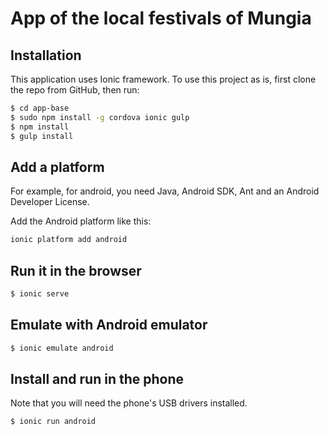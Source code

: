 App of the local festivals of Mungia
=====================

## Installation

This application uses Ionic framework. To use this project as is, first clone the repo from GitHub, then run:

```bash
$ cd app-base
$ sudo npm install -g cordova ionic gulp
$ npm install
$ gulp install
```

## Add a platform

For example, for android, you need Java, Android SDK, Ant and an Android Developer License.

Add the Android platform like this:

```bash
ionic platform add android
```

## Run it in the browser

```bash
$ ionic serve
```

## Emulate with Android emulator

```bash
$ ionic emulate android
```

## Install and run in the phone

Note that you will need the phone's USB drivers installed.

```bash
$ ionic run android
```
